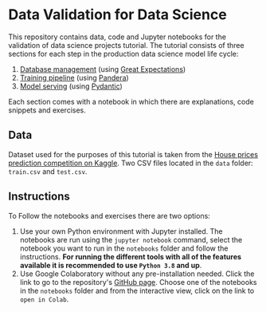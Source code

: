 # Data Validation for Data Science

This repository contains data, code and Jupyter notebooks for the validation of data science 
projects tutorial. The tutorial consists of three sections for each step in the 
production data science model life cycle:
1. [Database management](notebooks/database_data_validation.ipynb) (using [Great Expectations](https://great-expectations.readthedocs.io/en/latest/))
2. [Training pipeline](notebooks/training_pipeline_data_validation.ipynb) (using [Pandera](https://pandera.readthedocs.io/en/stable/))
3. [Model serving](notebooks/model_serving_data_validation.ipynb) (using [Pydantic](https://pydantic-docs.helpmanual.io/))

Each section comes with a notebook in which there are explanations, code snippets and 
exercises.

## Data

Dataset used for the purposes of this tutorial is taken from the [House prices 
prediction competition on Kaggle](https://www.kaggle.com/competitions/home-data-for-ml-course/data). 
Two CSV files located in the `data` folder: `train.csv` and `test.csv`.

## Instructions

To Follow the notebooks and exercises there are two options:
1. Use your own Python environment with Jupyter installed. The notebooks are run using 
the `jupyter notebook` command, select the notebook you want to run in the `notebooks` 
folder and follow the instructions. **For running the different tools with all of the 
features available it is recommended to use `Python 3.8` and up**.
2. Use Google Colaboratory without any pre-installation needed. Click the link to go to 
the repository's [GitHub page](https://github.com/NatanMish/data_validation). Choose one
of the notebooks in the `notebooks` folder and from the interactive view, click on the 
link to `open in Colab`.



